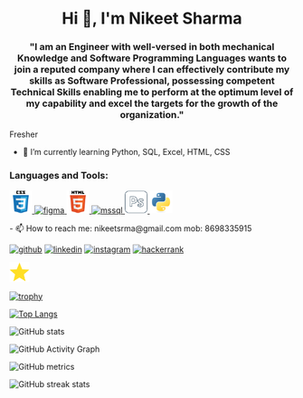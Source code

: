 <h1 align="center">Hi 👋, I'm Nikeet Sharma</h1>
<h3 align="center">"I am an Engineer with well-versed in both mechanical Knowledge and Software Programming Languages wants to join a reputed company where I can effectively contribute my skills as Software Professional, possessing competent Technical Skills enabling me to perform at the optimum level of my capability and excel the targets for the growth of the organization."</h3>

Fresher

- 🌱 I’m currently learning Python, SQL, Excel, HTML, CSS 
<h3 align="left">Languages and Tools:</h3>
<p align="left"> <a href="https://www.w3schools.com/css/" target="_blank"> <img src="https://raw.githubusercontent.com/devicons/devicon/master/icons/css3/css3-original-wordmark.svg" alt="css3" width="40" height="40"/> </a> <a href="https://www.figma.com/" target="_blank"> <img src="https://www.vectorlogo.zone/logos/figma/figma-icon.svg" alt="figma" width="40" height="40"/> </a> <a href="https://www.w3.org/html/" target="_blank"> <img src="https://raw.githubusercontent.com/devicons/devicon/master/icons/html5/html5-original-wordmark.svg" alt="html5" width="40" height="40"/> </a> <a href="https://www.microsoft.com/en-us/sql-server" target="_blank"> <img src="https://cdn.worldvectorlogo.com/logos/microsoft-sql-server.svg" alt="mssql" width="40" height="40"/> </a> <a href="https://www.photoshop.com/en" target="_blank"> <img src="https://raw.githubusercontent.com/devicons/devicon/master/icons/photoshop/photoshop-line.svg" alt="photoshop" width="40" height="40"/> </a> <a href="https://www.python.org" target="_blank"> <img src="https://raw.githubusercontent.com/devicons/devicon/master/icons/python/python-original.svg" alt="python" width="40" height="40"/> </a> </p>
- 📫 How to reach me: nikeetsrma@gmail.com mob: 8698335915 


[<img src='https://cdn.jsdelivr.net/npm/simple-icons@3.0.1/icons/github.svg' alt='github' height='40'>](https://github.com/nikerock)  [<img src='https://cdn.jsdelivr.net/npm/simple-icons@3.0.1/icons/linkedin.svg' alt='linkedin' height='40'>](https://www.linkedin.com/in/https://www.linkedin.com/in/nikeet-sharma-6b801815b//)  [<img src='https://cdn.jsdelivr.net/npm/simple-icons@3.0.1/icons/instagram.svg' alt='instagram' height='40'>](https://www.instagram.com/https://www.instagram.com/nikeetsharma//)  [<img src='https://cdn.jsdelivr.net/npm/simple-icons@3.0.1/icons/hackerrank.svg' alt='hackerrank' height='40'>](https://www.hackerrank.com/nikeetsrma?hr_r=1)  

<a href='https://stars.github.com/'><img src='https://raw.githubusercontent.com/acervenky/animated-github-badges/master/assets/starbadge.gif' width='35' height='35'></a> 

[![trophy](https://github-profile-trophy.vercel.app/?username=nikerock)](https://github.com/ryo-ma/github-profile-trophy)

[![Top Langs](https://github-readme-stats.vercel.app/api/top-langs/?username=nikerock)](https://github.com/anuraghazra/github-readme-stats)

![GitHub stats](https://github-readme-stats.vercel.app/api?username=nikerock&show_icons=true)  

![GitHub Activity Graph](https://activity-graph.herokuapp.com/graph?username=nikerock)  

![GitHub metrics](https://metrics.lecoq.io/nikerock)  

![GitHub streak stats](https://github-readme-streak-stats.herokuapp.com/?user=nikerock)  

